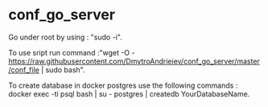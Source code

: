 # conf_go_server
Go under root by using : "sudo -i".

To use sript run command :"wget -O - https://raw.githubusercontent.com/DmytroAndrieiev/conf_go_server/master/conf_file | sudo bash".

To create database in docker postgres use the following commands : docker exec -ti psql bash | su - postgres | createdb YourDatabaseName.
  

